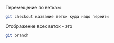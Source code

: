 Перемещение по веткам
``` sh
git checkout название ветки куда надо перейти
```

Отображение всех веток - это
``` sh
git branch
```
